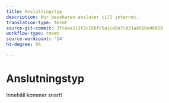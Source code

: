 ```yaml
---
title: Anslutningstyp
description: Hur besökaren ansluter till internet.
translation-type: tm+mt
source-git-commit: 3fcaee113f2c15bfc5a1ce0a7cd31a456ba98929
workflow-type: tm+mt
source-wordcount: '14'
ht-degree: 0%

---
```



# Anslutningstyp

Innehåll kommer snart!

<!-- Sent Justin Grover a Slack message to figure this one out, since the implementation connection type and the connection type dimension are not the same -->